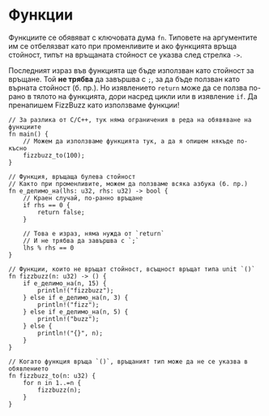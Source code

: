 # Функции

Функциите се обявяват с ключовата дума `fn`. Типовете на аргументите им се
отбелязват като при променливите и ако функцията връща стойност, типът на
връщаната стойност се указва след стрелка `->`.

Последният израз във функцията ще бъде използван като стойност за връщане. Той
**не трябва** да завършва с `;`, за да бъде ползван като върната стойност (б.
пр.). Но изявлението `return` може да се ползва по-рано в тялото на функцията,
дори насред цикли или в изявлениe `if`. Да пренапишем FizzBuzz като използваме
функции!

```rust,editable
// За разлика от C/C++, тук няма ограничения в реда на обявяване на функциите
fn main() {
    // Можем да използваме функцията тук, а да я опишем някъде по-късно
    fizzbuzz_to(100);
}

// Функция, връщаща булева стойност
// Както при променливите, можем да ползваме всяка азбука (б. пр.)
fn е_делимо_на(lhs: u32, rhs: u32) -> bool {
    // Краен случай, по-ранно връщане
    if rhs == 0 {
        return false;
    }

    // Това е израз, няма нужда от `return`
    // И не трябва да завършва с `;`
    lhs % rhs == 0
}

// Функции, които не връщат стойност, всъщност връщат типа unit `()`
fn fizzbuzz(n: u32) -> () {
    if е_делимо_на(n, 15) {
        println!("fizzbuzz");
    } else if е_делимо_на(n, 3) {
        println!("fizz");
    } else if е_делимо_на(n, 5) {
        println!("buzz");
    } else {
        println!("{}", n);
    }
}

// Когато функция връща `()`, връщаният тип може да не се указва в обявлението
fn fizzbuzz_to(n: u32) {
    for n in 1..=n {
        fizzbuzz(n);
    }
}
```

